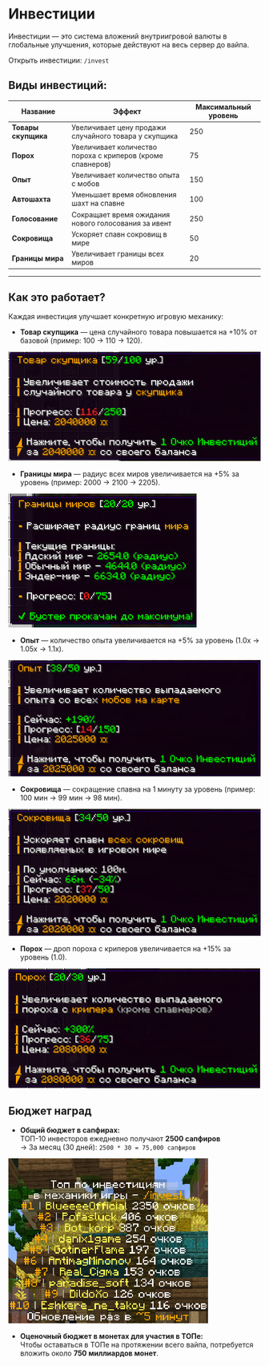 # Инвестиции

Инвестиции — это система вложений внутриигровой валюты в глобальные улучшения, которые действуют на весь сервер до вайпа.

Открыть инвестиции: `/invest`


## Виды инвестиций:

| Название         | Эффект                                                                 | Максимальный уровень |
|------------------|------------------------------------------------------------------------|-----------------------|
| **Товары скупщика** | Увеличивает цену продажи случайного товара у скупщика               | 250                   |
| **Порох**           | Увеличивает количество пороха с криперов (кроме спавнеров)          | 75                    |
| **Опыт**            | Увеличивает количество опыта с мобов                                | 150                   |
| **Автошахта**       | Уменьшает время обновления шахт на спавне                           | 100                   |
| **Голосование**     | Сокращает время ожидания нового голосования за ивент                | 250                   |
| **Сокровища**       | Ускоряет спавн сокровищ в мире                                      | 50                    |
| **Границы мира**    | Увеличивает границы всех миров                                      | 20                    |

---

## Как это работает?

Каждая инвестиция улучшает конкретную игровую механику:

- **Товар скупщика** — цена случайного товара повышается на +10% от базовой (пример: 100 → 110 → 120).

![Товар скупщика](./assets/товарскупщика.jpg)

- **Границы мира** — радиус всех миров увеличивается на +5% за уровень (пример: 2000 → 2100 → 2205).

![Границы мира](./assets/границы.jpg)

- **Опыт** — количество опыта увеличивается на +5% за уровень (1.0x → 1.05x → 1.1x).

![Опыт](./assets/опыт.jpg)

- **Сокровища** — сокращение спавна на 1 минуту за уровень (пример: 100 мин → 99 мин → 98 мин).

![Сокровища](./assets/сокровеща.jpg)

- **Порох** — дроп пороха с криперов увеличивается на +15% за уровень (1.0).

![Порох](./assets/порох.jpg)

  ## Бюджет наград

- **Общий бюджет в сапфирах:**  
  ТОП-10 инвесторов ежедневно получают **2500 сапфиров**  
  → За месяц (30 дней): `2500 * 30 = 75,000 сапфиров`

![Топ](./assets/топ.jpg)

- **Оценочный бюджет в монетах для участия в ТОПе:**  
  Чтобы оставаться в ТОПе на протяжении всего вайпа, потребуется вложить около **750 миллиардов монет**.


